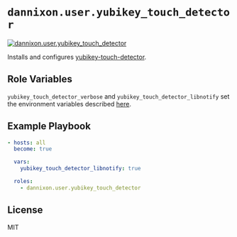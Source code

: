 # `dannixon.user.yubikey_touch_detector`

[![dannixon.user.yubikey_touch_detector](https://github.com/DanNixon/ansible-user/actions/workflows/yubikey_touch_detector.yml/badge.svg?branch=main)](https://github.com/DanNixon/ansible-user/actions/workflows/yubikey_touch_detector.yml)

Installs and configures [yubikey-touch-detector](https://github.com/maximbaz/yubikey-touch-detector).

## Role Variables

`yubikey_touch_detector_verbose` and `yubikey_touch_detector_libnotify` set the environment variables described [here](https://github.com/maximbaz/yubikey-touch-detector#configuring-the-app).

## Example Playbook

```yaml
- hosts: all
  become: true

  vars:
    yubikey_touch_detector_libnotify: true

  roles:
    - dannixon.user.yubikey_touch_detector
```

## License

MIT
